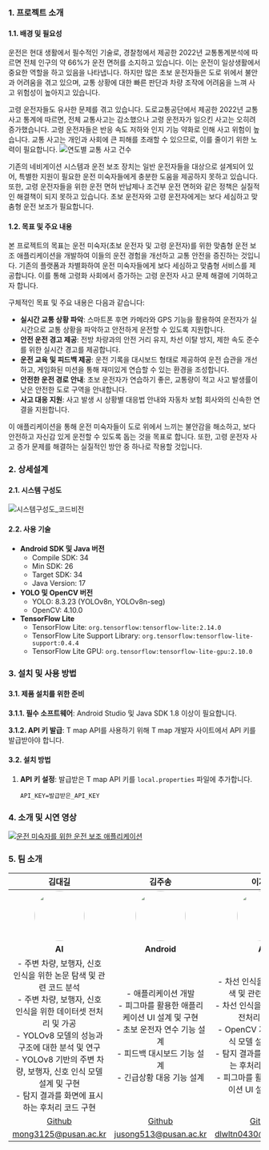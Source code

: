 ### 1. 프로젝트 소개

#### 1.1. 배경 및 필요성

운전은 현대 생활에서 필수적인 기술로, 경찰청에서 제공한 2022년 교통통계분석에 따르면 전체 인구의 약 66%가 운전 면허를 소지하고 있습니다. 이는 운전이 일상생활에서 중요한 역할을 하고 있음을 나타냅니다. 하지만 많은 초보 운전자들은 도로 위에서 불안과 어려움을 겪고 있으며, 교통 상황에 대한 빠른 판단과 차량 조작에 어려움을 느껴 사고 위험성이 높아지고 있습니다.

고령 운전자들도 유사한 문제를 겪고 있습니다. 도로교통공단에서 제공한 2022년 교통사고 통계에 따르면, 전체 교통사고는 감소했으나 고령 운전자가 일으킨 사고는 오히려 증가했습니다. 고령 운전자들은 반응 속도 저하와 인지 기능 약화로 인해 사고 위험이 높습니다. 교통 사고는 개인과 사회에 큰 피해를 초래할 수 있으므로, 이를 줄이기 위한 노력이 필요합니다.
![연도별 교통 사고 건수](https://github.com/user-attachments/assets/7da6d111-625a-4481-b094-51ca5fc632ce)

기존의 네비게이션 시스템과 운전 보조 장치는 일반 운전자들을 대상으로 설계되어 있어, 특별한 지원이 필요한 운전 미숙자들에게 충분한 도움을 제공하지 못하고 있습니다. 또한, 고령 운전자들을 위한 운전 면허 반납제나 조건부 운전 면허와 같은 정책은 실질적인 해결책이 되지 못하고 있습니다. 초보 운전자와 고령 운전자에게는 보다 세심하고 맞춤형 운전 보조가 필요합니다.

#### 1.2. 목표 및 주요 내용

본 프로젝트의 목표는 운전 미숙자(초보 운전자 및 고령 운전자)를 위한 맞춤형 운전 보조 애플리케이션을 개발하여 이들의 운전 경험을 개선하고 교통 안전을 증진하는 것입니다. 기존의 플랫폼과 차별화하여 운전 미숙자들에게 보다 세심하고 맞춤형 서비스를 제공합니다. 이를 통해 고령화 사회에서 증가하는 고령 운전자 사고 문제 해결에 기여하고자 합니다.

구체적인 목표 및 주요 내용은 다음과 같습니다:

-  **실시간 교통 상황 파악**: 스마트폰 후면 카메라와 GPS 기능을 활용하여 운전자가 실시간으로 교통 상황을 파악하고 안전하게 운전할 수 있도록 지원합니다.
-  **안전 운전 경고 제공**: 전방 차량과의 안전 거리 유지, 차선 이탈 방지, 제한 속도 준수를 위한 실시간 경고를 제공합니다.
-  **운전 교육 및 피드백 제공**: 운전 기록을 대시보드 형태로 제공하여 운전 습관을 개선하고, 게임화된 미션을 통해 재미있게 연습할 수 있는 환경을 조성합니다.
-  **안전한 운전 경로 안내**: 초보 운전자가 연습하기 좋은, 교통량이 적고 사고 발생률이 낮은 안전한 도로 구역을 안내합니다.
-  **사고 대응 지원**: 사고 발생 시 상황별 대응법 안내와 자동차 보험 회사와의 신속한 연결을 지원합니다.

이 애플리케이션을 통해 운전 미숙자들이 도로 위에서 느끼는 불안감을 해소하고, 보다 안전하고 자신감 있게 운전할 수 있도록 돕는 것을 목표로 합니다. 또한, 고령 운전자 사고 증가 문제를 해결하는 실질적인 방안 중 하나로 작용할 것입니다.

### 2. 상세설계

#### 2.1. 시스템 구성도

![시스템구성도_코드비전](https://github.com/user-attachments/assets/08a0b965-7882-4c98-952d-893c52f09297)

#### 2.2. 사용 기술

-  **Android SDK 및 Java 버전**
   -  Compile SDK: 34
   -  Min SDK: 26
   -  Target SDK: 34
   -  Java Version: 17
-  **YOLO 및 OpenCV 버전**
   -  YOLO: 8.3.23 (YOLOv8n, YOLOv8n-seg)
   -  OpenCV: 4.10.0
-  **TensorFlow Lite**
   -  TensorFlow Lite: `org.tensorflow:tensorflow-lite:2.14.0`
   -  TensorFlow Lite Support Library: `org.tensorflow:tensorflow-lite-support:0.4.4`
   -  TensorFlow Lite GPU: `org.tensorflow:tensorflow-lite-gpu:2.10.0`

### 3. 설치 및 사용 방법

#### 3.1. 제품 설치를 위한 준비

**3.1.1. 필수 소프트웨어**: Android Studio 및 Java SDK 1.8 이상이 필요합니다.

**3.1.2. API 키 발급**: T map API를 사용하기 위해 T map 개발자 사이트에서 API 키를 발급받아야 합니다.

#### 3.2. 설치 방법

1. **API 키 설정**: 발급받은 T map API 키를 `local.properties` 파일에 추가합니다.
   ```properties
   API_KEY=발급받은_API_KEY
   ```

### 4. 소개 및 시연 영상

[![운전 미숙자를 위한 운전 보조 애플리케이션](https://img.youtube.com/vi/B24bSNfnOq8/0.jpg)](https://youtu.be/B24bSNfnOq8)

### 5. 팀 소개

| **김대길** | **김주송** | **이지수** |
|:-:|:-:|:-:|
| <img src="https://github.com/mong3125.png" width="100" height="100" style="border-radius: 50%;"> | <img src="https://github.com/jooiss.png" width="100" height="100" style="border-radius: 50%;"> | <img src="https://github.com/dlwltn0430.png" width="100" height="100" style="border-radius: 50%;"> |
| **AI** | **Android** | **AI** |
| - 주변 차량, 보행자, 신호 인식을 위한 논문 탐색 및 관련 코드 분석<br> - 주변 차량, 보행자, 신호 인식을 위한 데이터셋 전처리 및 가공<br> - YOLOv8 모델의 성능과 구조에 대한 분석 및 연구<br> - YOLOv8 기반의 주변 차량, 보행자, 신호 인식 모델 설계 및 구현<br> - 탐지 결과를 화면에 표시하는 후처리 코드 구현 | - 애플리케이션 개발<br> - 피그마를 활용한 애플리케이션 UI 설계 및 구현<br> - 초보 운전자 연수 기능 설계<br> - 피드백 대시보드 기능 설계<br> - 긴급상황 대응 기능 설계 | - 차선 인식을 위한 논문 탐색 및 관련 코드 분석<br> - 차선 인식을 위한 데이터셋 전처리 및 가공<br> - OpenCV 기반의 차선 인식 모델 설계 및 구현<br> - 탐지 결과를 화면에 표시하는 후처리 코드 구현<br> - 피그마를 활용한 애플리케이션 UI 설계 및 구현 |
| [Github](https://github.com/mong3125) | [Github](https://github.com/jooiss) | [Github](https://github.com/dlwltn0430) |
| mong3125@pusan.ac.kr | jusong513@pusan.ac.kr | dlwltn0430@pusan.ac.kr |

